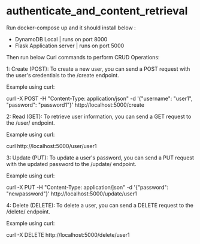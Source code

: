 # authenticate_and_content_retrieval

Run docker-compose up and it should install below : 
- DynamoDB Local | runs on port 8000
- Flask Application server | runs on port 5000

Then run below Curl commands to perform CRUD Operations:

1: Create (POST): To create a new user, you can send a POST request with the user's credentials to the /create endpoint.

Example using curl:

curl -X POST -H "Content-Type: application/json" -d '{"username": "user1", "password": "password1"}' http://localhost:5000/create


2: Read (GET): To retrieve user information, you can send a GET request to the /user/<username> endpoint.

Example using curl:

curl http://localhost:5000/user/user1

3: Update (PUT): To update a user's password, you can send a PUT request with the updated password to the /update/<username> endpoint.

Example using curl:

curl -X PUT -H "Content-Type: application/json" -d '{"password": "newpassword"}' http://localhost:5000/update/user1

4: Delete (DELETE): To delete a user, you can send a DELETE request to the /delete/<username> endpoint.

Example using curl:

curl -X DELETE http://localhost:5000/delete/user1


